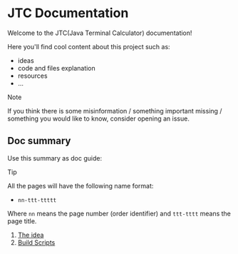JTC Documentation
=================

Welcome to the JTC(Java Terminal Calculator) documentation!

Here you'll find cool content about this project such as:
  - ideas
  - code and files explanation
  - resources
  - ...

> [!NOTE]
>
> If you think there is some misinformation / something important
> missing / something you would like to know, consider opening an
> issue.

Doc summary
-----------

Use this summary as doc guide:

> [!TIP]
>
> All the pages will have the following name format:
> - `nn-ttt-ttttt`
>
> Where `nn` means the page number (order identifier) and `ttt-tttt`
> means the page title.

1. [The idea][01-the-idea]
2. [Build Scripts][02-build-scripts]

<!-- pages link -->
[01-the-idea]: ./01-the-idea.md
[02-build-scripts]: ./02-build-scripts.md
